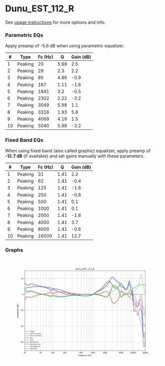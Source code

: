 # Dunu_EST_112_R
See [usage instructions](https://github.com/jaakkopasanen/AutoEq#usage) for more options and info.

### Parametric EQs
Apply preamp of -5.6 dB when using parametric equalizer.

|   # | Type    |   Fc (Hz) |    Q |   Gain (dB) |
|-----|---------|-----------|------|-------------|
|   1 | Peaking |        20 | 5.89 |         2.5 |
|   2 | Peaking |        29 | 2.3  |         2.2 |
|   3 | Peaking |        85 | 4.86 |        -0.9 |
|   4 | Peaking |       167 | 1.11 |        -1.6 |
|   5 | Peaking |      1841 | 3.2  |        -0.5 |
|   6 | Peaking |      2302 | 2.22 |        -3.2 |
|   7 | Peaking |      3049 | 5.98 |         1.1 |
|   8 | Peaking |      3316 | 1.93 |         5.6 |
|   9 | Peaking |      4069 | 4.19 |         1.5 |
|  10 | Peaking |      5040 | 5.98 |        -3.2 |

### Fixed Band EQs
When using fixed band (also called graphic) equalizer, apply preamp of **-12.7 dB** (if available) and set gains manually with these parameters.

|   # | Type    |   Fc (Hz) |    Q |   Gain (dB) |
|-----|---------|-----------|------|-------------|
|   1 | Peaking |        31 | 1.41 |         2.2 |
|   2 | Peaking |        62 | 1.41 |        -0.4 |
|   3 | Peaking |       125 | 1.41 |        -1.6 |
|   4 | Peaking |       250 | 1.41 |        -0.8 |
|   5 | Peaking |       500 | 1.41 |         0.1 |
|   6 | Peaking |      1000 | 1.41 |         0.1 |
|   7 | Peaking |      2000 | 1.41 |        -1.8 |
|   8 | Peaking |      4000 | 1.41 |         3.7 |
|   9 | Peaking |      8000 | 1.41 |        -0.6 |
|  10 | Peaking |     16000 | 1.41 |        12.7 |

### Graphs
![](./Dunu_EST_112_R.png)
